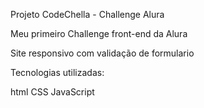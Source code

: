 Projeto CodeChella - Challenge Alura

Meu primeiro Challenge front-end da Alura 

Site responsivo com validação de formulario


Tecnologias utilizadas:

html
CSS
JavaScript 